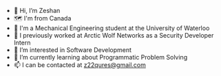 - 👋 Hi, I’m Zeshan
- 🗺️ I'm from Canada
- 🏫 I'm a Mechanical Engineering student at the University of Waterloo
- 💼 I previously worked at Arctic Wolf Networks as a Security Developer Intern
- 👀 I’m interested in Software Development 
- 🌱 I’m currently learning about Programmatic Problem Solving
- 📫 I can be contacted at z22qures@gmail.com
